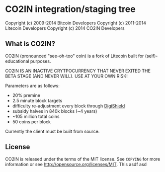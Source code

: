 CO2IN integration/staging tree
================================

Copyright (c) 2009-2014 Bitcoin Developers
Copyright (c) 2011-2014 Litecoin Developers
Copyright (c) 2014 CO2IN Developers

What is CO2IN?
----------------

CO2IN (pronounced "see-oh-too" coin) is a fork of Litecoin built for (self)-educational purposes. 

CO2IN IS AN INACTIVE CRYTPOCURRENCY THAT NEVER EXITED THE BETA STAGE (AND NEVER WILL). USE AT YOUR OWN RISK!

Parameters are as follows:

 - 20% premine
 - 2.5 minute block targets
 - difficulty re-adjustment every block through [DigiShield](http://www.reddit.com/r/Digibyte/comments/1zjeso/eli5_what_is_digishield/)
 - subsidy halves in 840k blocks (~4 years)
 - ~105 million total coins
 - 50 coins per block

Currently the client must be built from source.

License
-------

CO2IN is released under the terms of the MIT license. See `COPYING` for more
information or see http://opensource.org/licenses/MIT. This asdf asd


